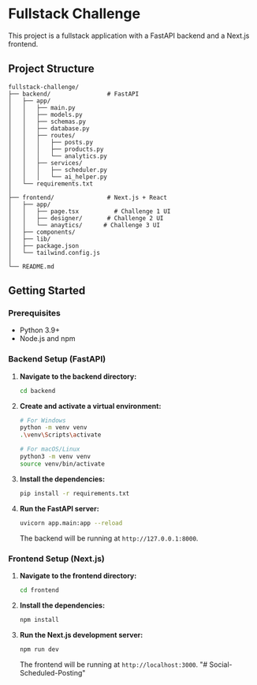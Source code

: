 # Fullstack Challenge

This project is a fullstack application with a FastAPI backend and a Next.js frontend.

## Project Structure

```
fullstack-challenge/
├── backend/                # FastAPI
│   ├── app/
│   │   ├── main.py
│   │   ├── models.py
│   │   ├── schemas.py
│   │   ├── database.py
│   │   ├── routes/
│   │   │   ├── posts.py
│   │   │   ├── products.py
│   │   │   └── analytics.py
│   │   ├── services/
│   │   │   ├── scheduler.py
│   │   │   └── ai_helper.py
│   └── requirements.txt
│
├── frontend/               # Next.js + React
│   ├── app/
│   │   ├── page.tsx          # Challenge 1 UI
│   │   ├── designer/       # Challenge 2 UI
│   │   └── anaytics/      # Challenge 3 UI
│   ├── components/
│   ├── lib/
│   ├── package.json
│   └── tailwind.config.js
│
└── README.md
```

## Getting Started

### Prerequisites

*   Python 3.9+
*   Node.js and npm

### Backend Setup (FastAPI)

1.  **Navigate to the backend directory:**
    ```bash
    cd backend
    ```

2.  **Create and activate a virtual environment:**
    ```bash
    # For Windows
    python -m venv venv
    .\venv\Scripts\activate

    # For macOS/Linux
    python3 -m venv venv
    source venv/bin/activate
    ```

3.  **Install the dependencies:**
    ```bash
    pip install -r requirements.txt
    ```

4.  **Run the FastAPI server:**
    ```bash
    uvicorn app.main:app --reload
    ```
    The backend will be running at `http://127.0.0.1:8000`.

### Frontend Setup (Next.js)

1.  **Navigate to the frontend directory:**
    ```bash
    cd frontend
    ```

2.  **Install the dependencies:**
    ```bash
    npm install
    ```

3.  **Run the Next.js development server:**
    ```bash
    npm run dev
    ```
    The frontend will be running at `http://localhost:3000`.
"# Social-Scheduled-Posting" 
